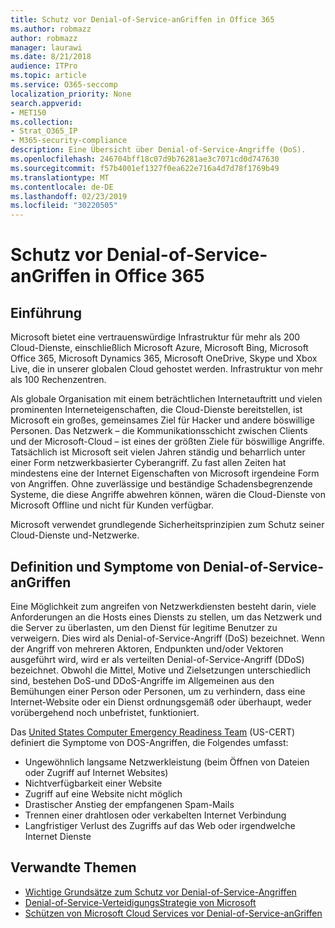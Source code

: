 ```yaml
---
title: Schutz vor Denial-of-Service-anGriffen in Office 365
ms.author: robmazz
author: robmazz
manager: laurawi
ms.date: 8/21/2018
audience: ITPro
ms.topic: article
ms.service: O365-seccomp
localization_priority: None
search.appverid:
- MET150
ms.collection:
- Strat_O365_IP
- M365-security-compliance
description: Eine Übersicht über Denial-of-Service-Angriffe (DoS).
ms.openlocfilehash: 246704bff18c07d9b76281ae3c7071cd0d747630
ms.sourcegitcommit: f57b4001ef1327f0ea622e716a4d7d78f1769b49
ms.translationtype: MT
ms.contentlocale: de-DE
ms.lasthandoff: 02/23/2019
ms.locfileid: "30220505"
---
```

# <a name="defending-against-denial-of-service-attacks-in-office-365"></a>Schutz vor Denial-of-Service-anGriffen in Office 365

## <a name="introduction"></a>Einführung
Microsoft bietet eine vertrauenswürdige Infrastruktur für mehr als 200 Cloud-Dienste, einschließlich Microsoft Azure, Microsoft Bing, Microsoft Office 365, Microsoft Dynamics 365, Microsoft OneDrive, Skype und Xbox Live, die in unserer globalen Cloud gehostet werden. Infrastruktur von mehr als 100 Rechenzentren.

Als globale Organisation mit einem beträchtlichen Internetauftritt und vielen prominenten Interneteigenschaften, die Cloud-Dienste bereitstellen, ist Microsoft ein großes, gemeinsames Ziel für Hacker und andere böswillige Personen. Das Netzwerk – die Kommunikationsschicht zwischen Clients und der Microsoft-Cloud – ist eines der größten Ziele für böswillige Angriffe. Tatsächlich ist Microsoft seit vielen Jahren ständig und beharrlich unter einer Form netzwerkbasierter Cyberangriff. Zu fast allen Zeiten hat mindestens eine der Internet Eigenschaften von Microsoft irgendeine Form von Angriffen. Ohne zuverlässige und beständige Schadensbegrenzende Systeme, die diese Angriffe abwehren können, wären die Cloud-Dienste von Microsoft Offline und nicht für Kunden verfügbar.

Microsoft verwendet grundlegende Sicherheitsprinzipien zum Schutz seiner Cloud-Dienste und-Netzwerke. 

## <a name="definition-and-symptoms-of-denial-of-service-attacks"></a>Definition und Symptome von Denial-of-Service-anGriffen
Eine Möglichkeit zum angreifen von Netzwerkdiensten besteht darin, viele Anforderungen an die Hosts eines Diensts zu stellen, um das Netzwerk und die Server zu überlasten, um den Dienst für legitime Benutzer zu verweigern. Dies wird als Denial-of-Service-Angriff (DoS) bezeichnet. Wenn der Angriff von mehreren Aktoren, Endpunkten und/oder Vektoren ausgeführt wird, wird er als verteilten Denial-of-Service-Angriff (DDoS) bezeichnet. Obwohl die Mittel, Motive und Zielsetzungen unterschiedlich sind, bestehen DoS-und DDoS-Angriffe im Allgemeinen aus den Bemühungen einer Person oder Personen, um zu verhindern, dass eine Internet-Website oder ein Dienst ordnungsgemäß oder überhaupt, weder vorübergehend noch unbefristet, funktioniert.

Das [United States Computer Emergency Readiness Team](https://www.us-cert.gov/) (US-CERT) definiert die Symptome von DOS-Angriffen, die Folgendes umfasst:
- Ungewöhnlich langsame Netzwerkleistung (beim Öffnen von Dateien oder Zugriff auf Internet Websites)
- Nichtverfügbarkeit einer Website
- Zugriff auf eine Website nicht möglich
- Drastischer Anstieg der empfangenen Spam-Mails
- Trennen einer drahtlosen oder verkabelten Internet Verbindung
- Langfristiger Verlust des Zugriffs auf das Web oder irgendwelche Internet Dienste

## <a name="related-topics"></a>Verwandte Themen
- [Wichtige Grundsätze zum Schutz vor Denial-of-Service-Angriffen](office-365-core-principles-of-defense-against-dos-attacks.md)
- [Denial-of-Service-VerteidigungsStrategie von Microsoft](office-365-microsoft-dos-defense-strategy.md)
- [Schützen von Microsoft Cloud Services vor Denial-of-Service-anGriffen](office-365-defending-cloud-services-against-dos-attacks.md)
